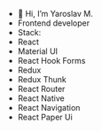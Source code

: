 - 👋 Hi, I’m Yaroslav M.
- Frontend developer
- Stack: 
- React
- Material UI
- React Hook Forms
- Redux
- Redux Thunk
- React Router
- React Native
- React Navigation
- React Paper Ui
